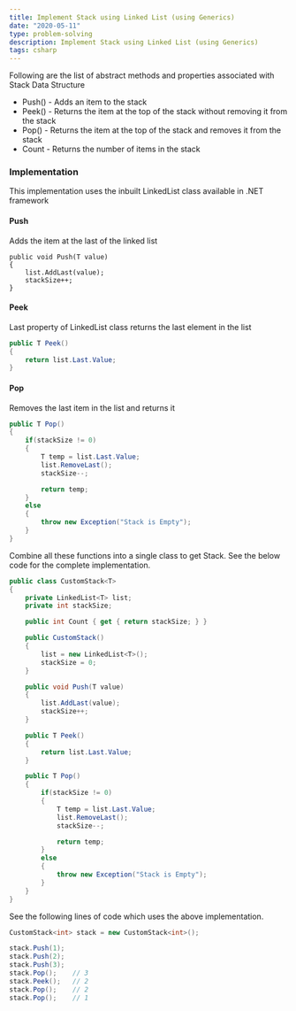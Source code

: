 ```yaml
---
title: Implement Stack using Linked List (using Generics)
date: "2020-05-11"
type: problem-solving
description: Implement Stack using Linked List (using Generics)
tags: csharp
---
```


Following are the list of abstract methods and properties associated with Stack Data Structure

- Push() - Adds an item to the stack
- Peek() - Returns the item at the top of the stack without removing it from the stack
- Pop() - Returns the item at the top of the stack and removes it from the stack
- Count - Returns the number of items in the stack

### Implementation

This implementation uses the inbuilt LinkedList class available in .NET framework

#### Push

Adds the item at the last of the linked list

```charp
public void Push(T value)
{
	list.AddLast(value);
	stackSize++;
}
```

#### Peek

Last property of LinkedList class returns the last element in the list

```csharp
public T Peek()
{
	return list.Last.Value;
}
```

#### Pop

Removes the last item in the list and returns it

```csharp
public T Pop()
{
	if(stackSize != 0)
	{
		T temp = list.Last.Value;
		list.RemoveLast();
		stackSize--;

		return temp;
	}
	else
	{
		throw new Exception("Stack is Empty");
	}
}
```

Combine all these functions into a single class to get Stack. See the below code for the complete implementation.

```csharp
public class CustomStack<T>
{
	private LinkedList<T> list;
	private int stackSize;

	public int Count { get { return stackSize; } }

	public CustomStack()
	{
		list = new LinkedList<T>();
		stackSize = 0;
	}

	public void Push(T value)
	{
		list.AddLast(value);
		stackSize++;
	}

	public T Peek()
	{
		return list.Last.Value;
	}

	public T Pop()
	{
		if(stackSize != 0)
		{
			T temp = list.Last.Value;
			list.RemoveLast();
			stackSize--;

			return temp;
		}
		else
		{
			throw new Exception("Stack is Empty");
		}
	}
}
```

See the following lines of code which uses the above implementation.

```csharp
CustomStack<int> stack = new CustomStack<int>();

stack.Push(1);
stack.Push(2);
stack.Push(3);
stack.Pop();    // 3
stack.Peek();   // 2
stack.Pop();    // 2
stack.Pop();    // 1
```
